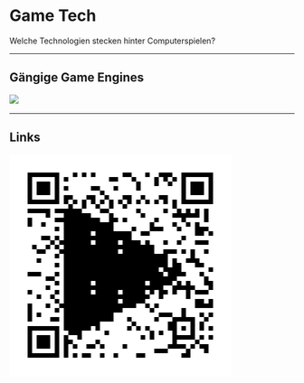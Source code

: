 # Game Tech

Welche Technologien stecken hinter Computerspielen?

---

## Gängige Game Engines

![](./unreal.svg)

---

## Links

![](./slides-qr.png)
